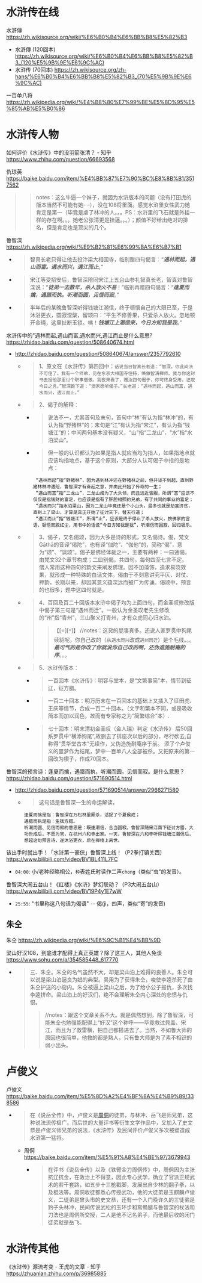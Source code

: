 
# 水浒传在线

水滸傳 https://zh.wikisource.org/wiki/%E6%B0%B4%E6%BB%B8%E5%82%B3
- 水滸傳 (120回本) https://zh.wikisource.org/wiki/%E6%B0%B4%E6%BB%B8%E5%82%B3_(120%E5%9B%9E%E6%9C%AC)
- 水浒传 (70回本) https://zh.wikisource.org/zh-hans/%E6%B0%B4%E6%BB%B8%E5%82%B3_(70%E5%9B%9E%E6%9C%AC)

一百单八将 https://zh.wikipedia.org/wiki/%E4%B8%80%E7%99%BE%E5%8D%95%E5%85%AB%E5%B0%86

# 水浒传人物

如何评价《水浒传》中的没羽箭张清？ - 知乎 https://www.zhihu.com/question/66693568

仇琼英 https://baike.baidu.com/item/%E4%BB%87%E7%90%BC%E8%8B%B1/3517562
>> notes：这么牛逼一个妹子，就因为水浒版本的问题（没有打田虎的版本当然不可能有她- -），没在108将里面。感觉水浒里女性武力她肯定是第一（毕竟是虐了林冲的人。。。PS：水浒里的飞石就是外挂一样的存在啊。。。她老公张清更是挂逼。。。）；颜值不好给出绝对的排名，但是肯定也是顶尖的几个。

鲁智深 https://zh.wikipedia.org/wiki/%E9%B2%81%E6%99%BA%E6%B7%B1
- > 智真长老只得让他去投汴梁大相国寺，临别赠四句偈言：“***遇林而起，遇山而富。遇水而兴，遇江而止***。”
- > 宋江等受招安后，鲁智深陪同宋江上五台山参礼智真长老，智真对鲁智深说：“***徒弟一去数年，杀人放火不易***！”临别再赠四句偈言：“***逢夏而擒，遇腊而执。听潮而圆，见信而寂***。”
- > 半年后的某晚鲁智深听得钱塘江潮信，终于顿悟自己的大限已至，于是沐浴更衣，圆寂涅槃，留颂曰：“平生不修善果，只爱杀人放火。忽地顿开金绳，这里扯断玉锁。咦！***钱塘江上潮信来，今日方知我是我***。”

水浒传中的"遇林而起,遇山而富,遇水而兴,遇江而止是什么意思? https://zhidao.baidu.com/question/508640674.html
- http://zhidao.baidu.com/question/508640674/answer/2357792610
  * > 1、原文在《水浒传》第四回中：`话说当日智真长老道：“智深，你此间决不可住了。我有一个师弟，见在东京大相国寺住持，唤做智清禅师。我与你这封书去投他那里讨个职事僧做。我夜来看了，赠汝四句偈子，你可终身受用，记取今日之言。”智深跪下道：“洒家愿听偈子。”长老道：“遇林而起，遇山而富，遇水而兴，遇江而止。”`
  * > 2、偈子的解释：
    + > 说法不一，尤其首句及末句，首句中“林”有认为指“林冲”的，有认为指“野猪林”的；末句是“江”有认为指“宋江”，有认为指“钱塘江”的；中间两句基本没有疑义，“山”指“二龙山”，“水”指“水泊梁山”。
    + > 但一般的认识都认为如果是指人就应当均为指人，如果指地点就应该均指地点，基于这个原则，大部分人认可偈子中指的是地点：
      ```console
       “遇林而起”指“野猪林”，因为遇到林冲还在野猪林之前，但并谈不到起，直到野猪林林冲遇险，鲁智深才有奋起之意，并由此开始了传奇的一生；
       “遇山而富”指“二龙山”，二龙山成为了大头领，而且远近皆服，所谓“富”应该不仅仅是指钱财的富足，也应该是指有了肝胆相照的兄弟，有了共同的事业的富足；
       “遇水而兴”指水泊梁山，因为二龙山毕竟还是个小山头，最多也就是劫富济贫，直到上了梁山，才算是真正开始了征讨天下，替天行道；
       “遇江而止”指“钱塘江”，所谓“止”，应该是终于停止了杀人放火，按佛家的言语，顿悟而脱红尘，用书中的话说“今日方知我是我”，听潮信而圆寂，回归极乐。
      ```
  * > 3、偈子，又名偈颂，因为大多是诗的形式，又名偈诗。偈，梵文Gāthā的音译“偈陀”，也有译“伽陀”、“伽他”的，简称“偈”，意为“颂”、“讽颂”。偈子是佛经体裁之一，主要有两种：一曰通偈，由梵文32个章节构成；二曰别偈，共四句，每句四至七言不定。 <br> 僧人常用这种四句的韵文来阐发佛理。因不加藻饰，追求易晓效果，就形成一种特殊的白话文体。偈由于不刻意讲究平仄、对仗、押韵，长期以来，却因其意义蕴深远而被广为传诵。偈颂中，预言的也很多，题中这四句就是。
  * > 4、百回及百二十回版本水浒中偈子均为上面四句，而金圣叹修改版中偈子第三句是“遇州而迁”。一般认为金圣叹老先生修改的“州”指“青州”，三山聚义打青州，才有众虎同心归水泊。
    >> 【[:star:][`*`]】 //notes：这货的屁事真多。还说人家罗贯中狗尾续貂呢，你自己改的（从`遇水而兴`改成`遇州而迁`）是个毛线。。。***最可气的是你改了你就说你自己改的啊，还伪造施耐庵的序***。。。
  * > 5、水浒传版本：
    + > 一百回本《水浒传》：明容与堂本，是“文繁事简”本，情节到征辽，征方腊。
    + > 一百二十回本：明万历末在一百回本的基础上又插入了征田虎、王庆等情节，合成一百二十回本。（文字和繁本不同，或是吸收简本而加以润色，故而有专家称之为“简繁综合”本）.
    + > 七十回本：明末清初金圣叹（金人瑞）判定《水浒传》 后50回系罗贯中“横添狗尾”,故删去了排座次以后的部分，尽行砍去,自称得“贯华堂古本”无续作，又伪造施耐庵序于前。 添了个卢俊义的噩梦作为结尾，梦中一百单八人全部被杀。又把原来的第一回改为楔子，作成70回本。

鲁智深的预言诗：逢夏而擒，遇腊而执，听潮而圆，见信而寂。是什么意思？ https://zhidao.baidu.com/question/571690514.html
- http://zhidao.baidu.com/question/571690514/answer/2966271580
  * > 这句话是鲁智深一生的命运解读，
    ```console
    逢夏而擒是指：鲁智深在万松林里厮杀，活捉了个夏侯成；
    遇腊而执是指：生擒方腊。
    听潮而圆、见信而寂的意思是：既逢潮信，合当圆寂。鲁智深随宋江南下征讨方腊，大功告成后，不愿为官，在杭州六和寺出家。一天，鲁智深在六和寺听得钱塘江潮信后，想起这句预言诗，遂沐浴更衣，后在禅椅上离世。
    ```

该出手时就出手！「水浒第一豪侠」鲁智深上线！（P2拳打镇关西） https://www.bilibili.com/video/BV1BL411L7FC
- `04:00`: 小/老种经略相公，`种`表姓氏时读作二声`chong`（类似“虫”的发音）。

鲁智深大闹五台山！《红楼》《水浒》梦幻联动？（P3大闹五台山） https://www.bilibili.com/video/BV19P4y1E7wW
- `25:55`: "书里称这八句话为偈语" -- 偈(ji，四声，类似“寄”的发音)

## 朱仝

朱仝 https://zh.wikipedia.org/wiki/%E6%9C%B1%E4%BB%9D

梁山好汉108，到底谁才配得上真正英雄？除了这三人，其他人免谈 https://www.sohu.com/a/354585448_617770
- > 三、朱仝。朱仝的名气虽然不大，却是梁山泊上难得的良善人。朱仝可以说是梁山泊逼良为娼的典型。吴用为了获得朱仝，唆使李逵杀死了由朱仝护送的小衙内。朱仝被逼上梁山之后，为了给小公子报仇，多次找李逵拼命。梁山泊上的好汉们，绝不会理解朱仝内心深处的悲愤与仇恨。
  >> //notes：跟这个文章关系不大。就是偶然想到，除了鲁智深，可能朱仝也勉强能配得上“好汉”这个称呼——毕竟救过晁盖、宋江，而且为了救雷横，把自己都搭进去了。当然，不如鲁大师的原因也很简单，他救的都是熟人，只有鲁大师是为了素不相识的弱小出头。

# 卢俊义

卢俊义 https://baike.baidu.com/item/%E5%8D%A2%E4%BF%8A%E4%B9%89/338586
- > 在《说岳全传》中，卢俊义是[周侗](https://baike.baidu.com/item/%E5%91%A8%E4%BE%97/3679943)的徒弟，与林冲、岳飞是师兄弟，这种说法流传极广。而后世的大量评书等衍生文学作品中，又加入了史文恭是卢俊义师兄弟的说法，《水浒传》及民间评价卢俊义多次被塑造成水浒第一猛将。
  * 周侗 https://baike.baidu.com/item/%E5%91%A8%E4%BE%97/3679943
    + > 在评书《说岳全传》以及《铁臂金刀周侗传》中，周侗因为主张抗辽抗金，在政治上不得意，因此专心武学，确立了官派正规武术的若干套路，如五步十三枪戳脚，发展出自少林的翻子拳，以及棍法等。周侗收徒都悉心传授武功，他的大徒弟是玉麒麟卢俊义，二徒弟是曾头市的史文恭，还有一个入门晚许久的三徒弟是豹子头林冲，民间传说武松的玉环步和鸳鸯腿与鲁智深的杖法和刀法也是周侗所交授，二人是他不记名弟子，而他最后收的闭门徒弟就是岳飞。

# 水浒传其他

《水浒传》源流考变 - 王虎的文章 - 知乎 https://zhuanlan.zhihu.com/p/36985885
